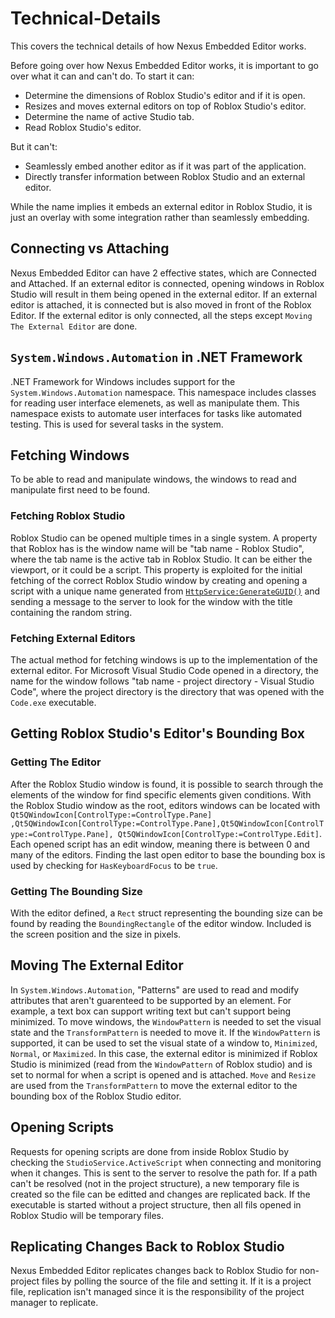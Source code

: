 # Technical-Details
This covers the technical details of how Nexus Embedded Editor
works.

Before going over how Nexus Embedded Editor works, it
is important to go over what it can and can't do. To
start it can:
* Determine the dimensions of Roblox Studio's editor and if it is open.
* Resizes and moves external editors on top of Roblox Studio's editor.
* Determine the name of active Studio tab.
* Read Roblox Studio's editor.

But it can't:
* Seamlessly embed another editor as if it was part of the application.
* Directly transfer information between Roblox Studio and an external editor.

While the name implies it embeds an external editor in Roblox Studio,
it is just an overlay with some integration rather than seamlessly embedding.

## Connecting vs Attaching
Nexus Embedded Editor can have 2 effective states, which are Connected and
Attached. If an external editor is connected, opening windows in Roblox Studio
will result in them being opened in the external editor. If an external editor is
attached, it is connected but is also moved in front of the Roblox Editor. If the
external editor is only connected, all the steps except  `Moving The External Editor`
are done.

## `System.Windows.Automation` in .NET Framework
.NET Framework for Windows includes support for the `System.Windows.Automation`
namespace. This namespace includes classes for reading user interface elemenets,
as well as manipulate them. This namespace exists to automate user interfaces for
tasks like automated testing. This is used for several tasks in the system.

## Fetching Windows
To be able to read and manipulate windows, the windows to read and manipulate
first need to be found.

### Fetching Roblox Studio
Roblox Studio can be opened multiple times in a single system. A property that Roblox
has is the window name will be "tab name - Roblox Studio", where the tab name is the
active tab in Roblox Studio. It can be either the viewport, or it could be a script.
This property is exploited for the initial fetching of the correct Roblox Studio window
by creating and opening a script with a unique name generated from
[`HttpService:GenerateGUID()`](https://developer.roblox.com/en-us/api-reference/function/HttpService/GenerateGUID)
and sending a message to the server to look for the window with the title containing the
random string.

### Fetching External Editors
The actual method for fetching windows is up to the implementation of the external editor.
For Microsoft Visual Studio Code opened in a directory, the name for the window follows
"tab name - project directory - Visual Studio Code", where the project directory is the
directory that was opened with the `Code.exe` executable.

## Getting Roblox Studio's Editor's Bounding Box
### Getting The Editor
After the Roblox Studio window is found, it is possible to search through the elements
of the window for find specific elements given conditions. With the Roblox Studio window
as the root, editors windows can be located with `Qt5QWindowIcon[ControlType:=ControlType.Pane]
,Qt5QWindowIcon[ControlType:=ControlType.Pane],Qt5QWindowIcon[ControlType:=ControlType.Pane],
Qt5QWindowIcon[ControlType:=ControlType.Edit]`. Each opened script has an edit window, meaning
there is between 0 and many of the editors. Finding the last open editor to base the bounding box
is used by checking for `HasKeyboardFocus` to be `true`.

### Getting The Bounding Size
With the editor defined, a `Rect` struct representing the bounding size can be found by
reading the `BoundingRectangle` of the editor window. Included is the screen position
and the size in pixels.

## Moving The External Editor
In `System.Windows.Automation`, "Patterns" are used to read and modify attributes that aren't
guarenteed to be supported by an element. For example, a text box can support writing text
but can't support being minimized. To move windows, the `WindowPattern` is needed to set the
visual state and the `TransformPattern` is needed to move it. If the `WindowPattern` is supported,
it can be used to set the visual state of a window to, `Minimized`, `Normal`, or `Maximized`. In
this case, the external editor is minimized if Roblox Studio is minimized (read from the `WindowPattern`
of Roblox studio) and is set to normal for when a script is opened and is attached. `Move` and `Resize`
are used from the `TransformPattern` to move the external editor to the bounding box of the Roblox
Studio editor.

## Opening Scripts
Requests for opening scripts are done from inside Roblox Studio by checking the `StudioService.ActiveScript`
when connecting and monitoring when it changes. This is sent to the server to resolve the path for.
If a path can't be resolved (not in the project structure), a new temporary file is created so
the file can be editted and changes are replicated back. If the executable is started without
a project structure, then all fils opened in Roblox Studio will be temporary files.

## Replicating Changes Back to Roblox Studio
Nexus Embedded Editor replicates changes back to Roblox Studio for non-project files by polling
the source of the file and setting it. If it is a project file, replication isn't managed since it is
the responsibility of the project manager to replicate.